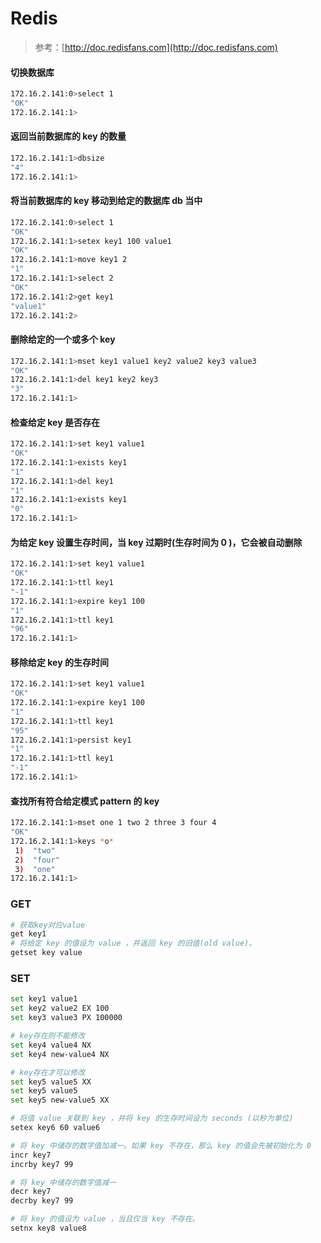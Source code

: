 # Redis

>参考：[http://doc.redisfans.com](http://doc.redisfans.com)

#### 切换数据库
```sh
172.16.2.141:0>select 1
"OK"
172.16.2.141:1>
```

#### 返回当前数据库的 key 的数量
```sh
172.16.2.141:1>dbsize
"4"
172.16.2.141:1>
```

#### 将当前数据库的 key 移动到给定的数据库 db 当中
```sh
172.16.2.141:0>select 1
"OK"
172.16.2.141:1>setex key1 100 value1
"OK"
172.16.2.141:1>move key1 2
"1"
172.16.2.141:1>select 2
"OK"
172.16.2.141:2>get key1
"value1"
172.16.2.141:2>
```

#### 删除给定的一个或多个 key
```sh
172.16.2.141:1>mset key1 value1 key2 value2 key3 value3
"OK"
172.16.2.141:1>del key1 key2 key3
"3"
172.16.2.141:1>
```

#### 检查给定 key 是否存在
```sh
172.16.2.141:1>set key1 value1
"OK"
172.16.2.141:1>exists key1
"1"
172.16.2.141:1>del key1
"1"
172.16.2.141:1>exists key1
"0"
172.16.2.141:1>
```

#### 为给定 key 设置生存时间，当 key 过期时(生存时间为 0 )，它会被自动删除
```sh
172.16.2.141:1>set key1 value1
"OK"
172.16.2.141:1>ttl key1
"-1"
172.16.2.141:1>expire key1 100
"1"
172.16.2.141:1>ttl key1
"96"
172.16.2.141:1>
```

#### 移除给定 key 的生存时间
```sh
172.16.2.141:1>set key1 value1
"OK"
172.16.2.141:1>expire key1 100
"1"
172.16.2.141:1>ttl key1
"95"
172.16.2.141:1>persist key1
"1"
172.16.2.141:1>ttl key1
"-1"
172.16.2.141:1>
```

#### 查找所有符合给定模式 pattern 的 key
```sh
172.16.2.141:1>mset one 1 two 2 three 3 four 4
"OK"
172.16.2.141:1>keys *o*
 1)  "two"
 2)  "four"
 3)  "one"
172.16.2.141:1>
```

### GET
```sh
# 获取key对应value
get key1
# 将给定 key 的值设为 value ，并返回 key 的旧值(old value)。
getset key value
```

### SET
```sh
set key1 value1
set key2 value2 EX 100
set key3 value3 PX 100000

# key存在则不能修改
set key4 value4 NX
set key4 new-value4 NX

# key存在才可以修改
set key5 value5 XX
set key5 value5
set key5 new-value5 XX

# 将值 value 关联到 key ，并将 key 的生存时间设为 seconds (以秒为单位)
setex key6 60 value6

# 将 key 中储存的数字值加减一。如果 key 不存在，那么 key 的值会先被初始化为 0 
incr key7
incrby key7 99

# 将 key 中储存的数字值减一
decr key7
decrby key7 99

# 将 key 的值设为 value ，当且仅当 key 不存在。
setnx key8 value8
```